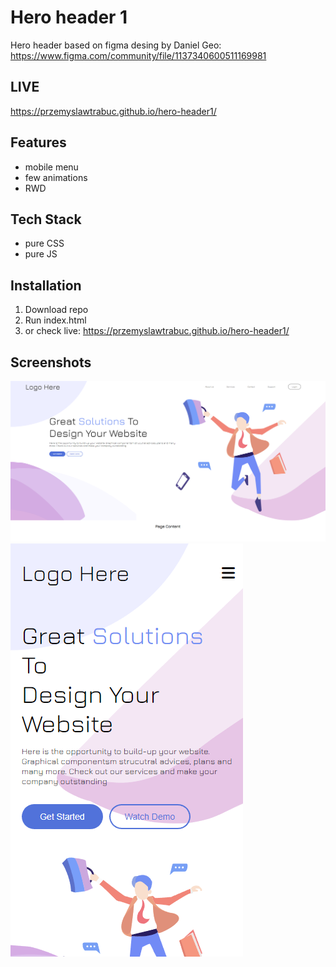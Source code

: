 # Hero header 1
 Hero header based on figma desing by Daniel Geo: https://www.figma.com/community/file/1137340600511169981

## LIVE
https://przemyslawtrabuc.github.io/hero-header1/

## Features

- mobile menu
- few animations
- RWD


## Tech Stack

- pure CSS
- pure JS



## Installation
1. Download repo
2. Run index.html
3. or check live: https://przemyslawtrabuc.github.io/hero-header1/

## Screenshots

![App Screenshot](hero-header1.png)
![App Screenshot](hero-header1-mobile.png)
